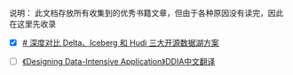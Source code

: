 说明： 
此文档存放所有收集到的优秀书籍文章，但由于各种原因没有读完，因此在这里先收录

- [x]  [# 深度对比 Delta、Iceberg 和 Hudi 三大开源数据湖方案](https://www.infoq.cn/article/FjeBCoNxD2Sz9WLoykFo)
- [ ]  [《Designing Data-Intensive Application》DDIA中文翻译](https://github.com/Vonng/ddia)



